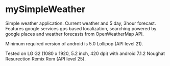 # mySimpleWeather
Simple weather application. Current weather and 5 day, 3hour forecast. Features google services gps based localization, searching powered by google places and weather forecasts from OpenWeatherMap API.

Minimum required version of android is 5.0 Lollipop (API level 21).

Tested on LG G2 (1080 x 1920, 5.2 inch, 420 dpi) with android 7.1.2 Noughat Resurection Remix Rom (API level 25).
